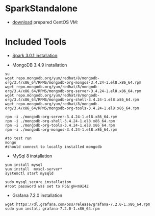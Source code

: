 # SparkStandalone

* [download](https://drive.google.com/drive/folders/1HnkGb1gGYEP-X6EOwdHWeYhvxBD-yIUN?usp=sharing) prepared CentOS VM:

<H1>Included Tools</H1>

* [Spark 3.0.1 installation](https://github.com/ampx/SparkStandalone/tree/main/spark301/install)

* MongoDB 3.4.9 installation 

```
su
wget repo.mongodb.org/yum/redhat/8/mongodb-org/3.4/x86_64/RPMS/mongodb-org-mongos-3.4.24-1.el8.x86_64.rpm
wget repo.mongodb.org/yum/redhat/8/mongodb-org/3.4/x86_64/RPMS/mongodb-org-server-3.4.24-1.el8.x86_64.rpm
wget repo.mongodb.org/yum/redhat/8/mongodb-org/3.4/x86_64/RPMS/mongodb-org-shell-3.4.24-1.el8.x86_64.rpm
wget repo.mongodb.org/yum/redhat/8/mongodb-org/3.4/x86_64/RPMS/mongodb-org-tools-3.4.24-1.el8.x86_64.rpm

rpm -i ./mongodb-org-server-3.4.24-1.el8.x86_64.rpm
rpm -i ./mongodb-org-shell-3.4.24-1.el8.x86_64.rpm 
rpm -i ./mongodb-org-tools-3.4.24-1.el8.x86_64.rpm 
rpm -i ./mongodb-org-mongos-3.4.24-1.el8.x86_64.rpm

#to test run
mongo
#should connect to locally installed mongodb
```

* MySql 8 installation 

```
yum install mysql
yum install  mysql-server*
systemctl start mysqld

sudo mysql_secure_installation
#root password was set to P3&!gH<m9I4Z
```

* Grafana 7.2.0 installation
```
wget https://dl.grafana.com/oss/release/grafana-7.2.0-1.x86_64.rpm
sudo yum install grafana-7.2.0-1.x86_64.rpm
```
